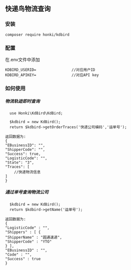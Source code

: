 ## 快递鸟物流查询

### 安装
```
composer require honki/kdbird
```
### 配置
在.env文件中添加


```
KDBIRD_USERID=                //对应用户ID
KDBIRD_APIKEY=                //对应API key
```

### 如何使用
##### 物流轨迹即时查询
```
  use Honki\KdBird\KdBird;

  $kdbird = new KdBird();
  return $kdbird->getOrderTraces('快递公司编码','运单号');
```
```
返回数据为:
{
"EBusinessID": "",
"ShipperCode": "",
"Success": true,
"LogisticCode": "",
"State": "3",
"Traces": [
    //快递物流信息
]
}
```
##### 通过单号查询物流公司
```
  $kdbird = new KdBird();
  return $kdbird->getName('运单号');
```
```
返回数据为:
{
"LogisticCode" : "",
"Shippers" : [ {
"ShipperName" : "圆通速递",
"ShipperCode" : "YTO"
} ],
"EBusinessID" : "",
"Code" : "",
"Success" : true
}
```